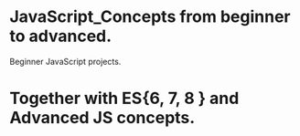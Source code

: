 # JavaScript_Concepts from beginner to advanced.
Beginner JavaScript projects.
# Together with ES{6, 7, 8 } and Advanced JS concepts.
